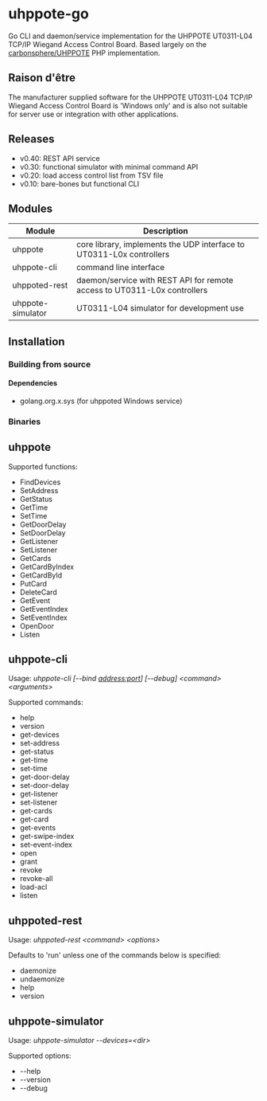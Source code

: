 # uhppote-go

Go CLI and daemon/service implementation for the UHPPOTE UT0311-L04 TCP/IP Wiegand Access Control Board. Based largely on the [carbonsphere/UHPPOTE](https://github.com/carbonsphere/UHPPOTE) PHP implementation.

## Raison d'être

The manufacturer supplied software for the UHPPOTE UT0311-L04 TCP/IP Wiegand Access Control Board is 'Windows only' and is also not suitable for server use or integration with other applications.

## Releases

- v0.40: REST API service
- v0.30: functional simulator with minimal command API
- v0.20: load access control list from TSV file
- v0.10: bare-bones but functional CLI

## Modules

| Module            | Description                                                              |
| ----------------- | ------------------------------------------------------------------------ |
| uhppote           | core library, implements the UDP interface to UT0311-L0x controllers     |
| uhppote-cli       | command line interface                                                   |
| uhppoted-rest     | daemon/service with REST API for remote access to UT0311-L0x controllers |
| uhppote-simulator | UT0311-L04 simulator for development use                                 |

## Installation

### Building from source

#### Dependencies

- golang.org.x.sys (for uhppoted Windows service)

### Binaries

## uhppote

Supported functions:
- FindDevices
- SetAddress
- GetStatus
- GetTime
- SetTime
- GetDoorDelay
- SetDoorDelay
- GetListener
- SetListener
- GetCards
- GetCardByIndex
- GetCardById
- PutCard
- DeleteCard
- GetEvent
- GetEventIndex
- SetEventIndex
- OpenDoor
- Listen

## uhppote-cli

Usage: *uhppote-cli [--bind <address:port>] [--debug] \<command\> \<arguments\>*

Supported commands:

- help
- version
- get-devices
- set-address
- get-status
- get-time
- set-time
- get-door-delay
- set-door-delay
- get-listener
- set-listener
- get-cards
- get-card
- get-events
- get-swipe-index
- set-event-index
- open
- grant
- revoke
- revoke-all
- load-acl
- listen

## uhppoted-rest

Usage: *uhppoted-rest \<command\> \<options\>*

Defaults to 'run' unless one of the commands below is specified: 

- daemonize
- undaemonize
- help
- version

## uhppote-simulator

Usage: *uhppote-simulator --devices=\<dir\>*

Supported options:
- --help
- --version
- --debug








